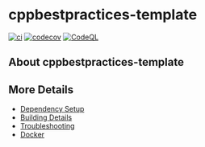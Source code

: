 # cppbestpractices-template

[![ci](https://github.com/mikestillman/cppbestpractices-template/actions/workflows/ci.yml/badge.svg)](https://github.com/mikestillman/cppbestpractices-template/actions/workflows/ci.yml)
[![codecov](https://codecov.io/gh/mikestillman/cppbestpractices-template/branch/main/graph/badge.svg)](https://codecov.io/gh/mikestillman/cppbestpractices-template)
[![CodeQL](https://github.com/mikestillman/cppbestpractices-template/actions/workflows/codeql-analysis.yml/badge.svg)](https://github.com/mikestillman/cppbestpractices-template/actions/workflows/codeql-analysis.yml)

## About cppbestpractices-template



## More Details

 * [Dependency Setup](README_dependencies.md)
 * [Building Details](README_building.md)
 * [Troubleshooting](README_troubleshooting.md)
 * [Docker](README_docker.md)
